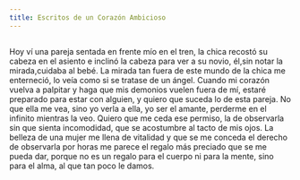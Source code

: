 ```yaml
---
title: Escritos de un Corazón Ambicioso
---
```

## 
Hoy ví una pareja sentada en frente mío en el tren, la chica recostó su cabeza en el asiento e inclinó la cabeza para ver a su novio, él,sin notar la mirada,cuidaba al bebé. La mirada tan fuera de este mundo de la chica me enterneció, lo veía como si se tratase de un ángel.
Cuando mi corazón vuelva a palpitar y haga que mis demonios vuelen fuera de mí, estaré preparado para estar con alguien, y quiero que suceda lo de esta pareja. No que ella me vea, sino yo verla a ella, yo ser el amante, perderme en el infinito mientras la veo. Quiero que me ceda ese permiso, la de observarla sin que sienta incomodidad, que se acostumbre al tacto de mis ojos.
La belleza de una mujer me llena de vitalidad y que se me conceda el derecho de observarla por horas me parece el regalo más preciado que se me pueda dar, porque no es un regalo para el cuerpo ni para la mente, sino para el alma, al que tan poco le damos.
